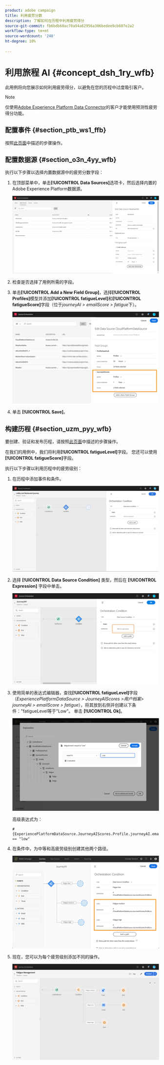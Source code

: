 ```yaml
---
product: adobe campaign
title: 利用疲劳分数
description: 了解如何在历程中利用疲劳得分
source-git-commit: fb6bdb60ac70a94a62956a306bedee9cb607e2a2
workflow-type: tm+mt
source-wordcount: '248'
ht-degree: 10%

---
```



# 利用旅程 AI {#concept_dsh_1ry_wfb}

此用例将向您展示如何利用疲劳得分，以避免在您的历程中过度吸引客户。

>[!NOTE]
>
>仅使用[Adobe Experience Platform Data Connector](https://experienceleague.adobe.com/docs/campaign-standard/using/integrating-with-adobe-cloud/adobe-experience-platform/data-connector/aep-about-data-connector.html)的客户才能使用预测性疲劳得分功能。

## 配置事件 {#section_ptb_ws1_ffb}

按照[此页面](../event/about-events.md)中描述的步骤操作。

## 配置数据源 {#section_o3n_4yy_wfb}

执行以下步骤以选择内置数据源中的疲劳分数字段：

1. 在顶部菜单中，单击&#x200B;**[!UICONTROL Data Sources]**&#x200B;选项卡，然后选择内置的Adobe Experience Platform数据源。

   ![](../assets/journey23.png)

1. 检查是否选择了用例所需的字段。
1. 单击&#x200B;**[!UICONTROL Add a New Field Group]**，选择&#x200B;**[!UICONTROL Profiles]**&#x200B;模型并添加&#x200B;**[!UICONTROL fatigueLevel]**&#x200B;和&#x200B;**[!UICONTROL fatigueScore]**&#x200B;字段（位于&#x200B;_journeyAI > emailScore > fatigue_&#x200B;下）。

   ![](../assets/journeyuc3_1.png)

1. 单击 **[!UICONTROL Save]**。

## 构建历程 {#section_uzm_pyy_wfb}

要创建、验证和发布历程，请按照[此页面](../building-journeys/journey.md)中描述的步骤操作。

在我们的用例中，我们将利用&#x200B;**[!UICONTROL fatigueLevel]**&#x200B;字段。 您还可以使用&#x200B;**[!UICONTROL fatigueScore]**&#x200B;字段。

执行以下步骤以利用历程中的疲劳级别：

1. 在历程中添加事件和条件。

   ![](../assets/journeyuc2_14.png)

1. 选择 **[!UICONTROL Data Source Condition]** 类型，然后在 **[!UICONTROL Expression]** 字段中单击。

   ![](../assets/journeyuc3_2.png)

1. 使用简单的表达式编辑器，查找&#x200B;**[!UICONTROL fatigueLevel]**&#x200B;字段（_ExperiencePlatformDataSource > JourneyAIScores >用户档案> journeyAI > emailScore > fatigue_），将其放到右侧并创建以下条件：&quot;fatigueLevel等于&quot;Low&quot;。 单击 **[!UICONTROL Ok]**。

   ![](../assets/journeyuc3_3.png)

   高级表达式为：

   ```
   #{ExperiencePlatformDataSource.JourneyAIScores.Profile.journeyAI.emailScore.fatigue.fatigueLevel} == "low"
   ```

1. 在条件中，为中等和高疲劳级别创建其他两个路径。

   ![](../assets/journeyuc3_4.png)

1. 现在，您可以为每个疲劳级别添加不同的操作。

   ![](../assets/journeyuc3_5.png)
